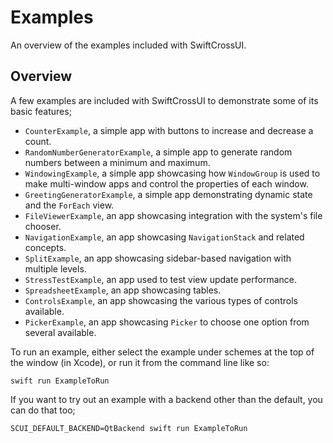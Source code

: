 # Examples

An overview of the examples included with SwiftCrossUI.

## Overview

A few examples are included with SwiftCrossUI to demonstrate some of its basic features;

- `CounterExample`, a simple app with buttons to increase and decrease a count.
- `RandomNumberGeneratorExample`, a simple app to generate random numbers between a minimum and maximum.
- `WindowingExample`, a simple app showcasing how ``WindowGroup`` is used to make multi-window apps and
  control the properties of each window.
- `GreetingGeneratorExample`, a simple app demonstrating dynamic state and the ``ForEach`` view.
- `FileViewerExample`, an app showcasing integration with the system's file chooser.
- `NavigationExample`, an app showcasing ``NavigationStack`` and related concepts.
- `SplitExample`, an app showcasing sidebar-based navigation with multiple levels.
- `StressTestExample`, an app used to test view update performance.
- `SpreadsheetExample`, an app showcasing tables.
- `ControlsExample`, an app showcasing the various types of controls available.
- `PickerExample`, an app showcasing `Picker` to choose one option from several available.

To run an example, either select the example under schemes at the top of the window (in Xcode), or run it from the command line like so:

```
swift run ExampleToRun
```

If you want to try out an example with a backend other than the default, you can do that too;

```
SCUI_DEFAULT_BACKEND=QtBackend swift run ExampleToRun
```
